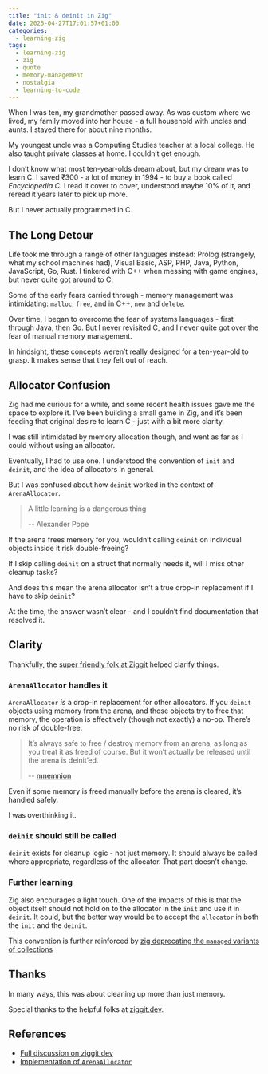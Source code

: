```yaml
---
title: "init & deinit in Zig"
date: 2025-04-27T17:01:57+01:00
categories:
  - learning-zig
tags:
  - learning-zig
  - zig
  - quote
  - memory-management
  - nostalgia
  - learning-to-code
---
```


When I was ten, my grandmother passed away. As was custom where we lived, my
family moved into her house - a full household with uncles and aunts. I stayed
there for about nine months.

My youngest uncle was a Computing Studies teacher at a local college. He also
taught private classes at home. I couldn’t get enough.

I don’t know what most ten-year-olds dream about, but my dream was to learn C. I
saved ₹300 - a lot of money in 1994 - to buy a book called _Encyclopedia C_. I
read it cover to cover, understood maybe 10% of it, and reread it years later to
pick up more.

But I never actually programmed in C.

<!--more-->

## The Long Detour

Life took me through a range of other languages instead: Prolog (strangely, what
my school machines had), Visual Basic, ASP, PHP, Java, Python, JavaScript, Go,
Rust. I tinkered with C++ when messing with game engines, but never quite got
around to C.

Some of the early fears carried through - memory management was intimidating:
`malloc`, `free`, and in C++, `new` and `delete`.

Over time, I began to overcome the fear of systems languages - first through
Java, then Go. But I never revisited C, and I never quite got over the fear of
manual memory management.

In hindsight, these concepts weren’t really designed for a ten-year-old to
grasp. It makes sense that they felt out of reach.

## Allocator Confusion

Zig had me curious for a while, and some recent health issues gave me the space
to explore it. I’ve been building a small game in Zig, and it’s been feeding
that original desire to learn C - just with a bit more clarity.

I was still intimidated by memory allocation though, and went as far as I could
without using an allocator.

Eventually, I had to use one. I understood the convention of `init` and
`deinit`, and the idea of allocators in general.

But I was confused about how `deinit` worked in the context of `ArenaAllocator`.

> A little learning is a dangerous thing
>
> -- Alexander Pope

If the arena frees memory for you, wouldn’t calling `deinit` on individual
objects inside it risk double-freeing?

If I skip calling `deinit` on a struct that normally needs it, will I miss other
cleanup tasks?

And does this mean the arena allocator isn’t a true drop-in replacement if I
have to skip `deinit`?

At the time, the answer wasn’t clear - and I couldn’t find documentation that
resolved it.

## Clarity

Thankfully, the
[super friendly folk at Ziggit](https://ziggit.dev/t/deinit-and-arena-allocator/9856)
helped clarify things.

### `ArenaAllocator` handles it

`ArenaAllocator` _is_ a drop-in replacement for other allocators. If you
`deinit` objects using memory from the arena, and those objects try to free that
memory, the operation is effectively (though not exactly) a no-op. There’s no
risk of double-free.

> It’s always safe to free / destroy memory from an arena, as long as you treat
> it as freed of course. But it won’t actually be released until the arena is
> deinit’ed.
>
> -- [mnemnion](https://ziggit.dev/u/mnemnion/summary)

Even if some memory is freed manually before the arena is cleared, it’s handled
safely.

I was overthinking it.

### `deinit` should still be called

`deinit` exists for cleanup logic - not just memory. It should always be called
where appropriate, regardless of the allocator. That part doesn’t change.

### Further learning

Zig also encourages a light touch. One of the impacts of this is that the object
itself should not hold on to the allocator in the `init` and use it in `deinit`.
It could, but the better way would be to accept the `allocator` in both the
`init` and the `deinit`.

This convention is further reinforced by
[zig deprecating the `managed` variants of collections](https://ziglang.org/download/0.14.0/release-notes.html#Embracing-Unmanaged-Style-Containers)

## Thanks

In many ways, this was about cleaning up more than just memory.

Special thanks to the helpful folks at [ziggit.dev](https://ziggit.dev/).

## References

- [Full discussion on ziggit.dev](https://ziggit.dev/t/deinit-and-arena-allocator/9856)
- [Implementation of `ArenaAllocator`](https://github.com/ziglang/zig/blob/d92649da80a526f2e2b2f220c05b81becf4fa627/lib/std/heap/arena_allocator.zig#L253-L267)
